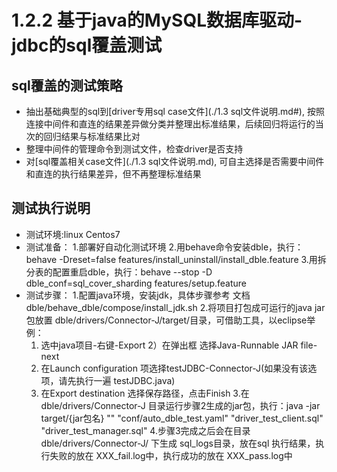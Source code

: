 # 1.2.2 基于java的MySQL数据库驱动-jdbc的sql覆盖测试

## sql覆盖的测试策略

- 抽出基础典型的sql到[driver专用sql case文件](./1.3 sql文件说明.md#), 按照连接中间件和直连的结果差异做分类并整理出标准结果，后续回归将运行的当次的回归结果与标准结果比对
- 整理中间件的管理命令到测试文件，检查driver是否支持
- 对[sql覆盖相关case文件](./1.3 sql文件说明.md), 可自主选择是否需要中间件和直连的执行结果差异，但不再整理标准结果

## 测试执行说明

- 测试环境:linux Centos7
- 测试准备：
   1.部署好自动化测试环境
   2.用behave命令安装dble，执行：behave -Dreset=false features/install_uninstall/install_dble.feature
   3.用拆分表的配置重启dble，执行：behave --stop -D dble_conf=sql_cover_sharding features/setup.feature
- 测试步骤：
  1.配置java环境，安装jdk，具体步骤参考 文档 dble/behave_dble/compose/install_jdk.sh
  2.将项目打包成可运行的java jar包放置 dble/drivers/Connector-J/target/目录，可借助工具，以eclipse举例：
    1) 选中java项目-右键-Export
    2）在弹出框 选择Java-Runnable JAR file- next
    3) 在Launch configuration 项选择testJDBC-Connector-J(如果没有该选项，请先执行一遍 testJDBC.java)
    4) 在Export destination 选择保存路径，点击Finish
  3.在 dble/drivers/Connector-J 目录运行步骤2生成的jar包，执行：java -jar target/{jar包名} "" "conf/auto_dble_test.yaml" "driver_test_client.sql" "driver_test_manager.sql"
  4.步骤3完成之后会在目录 dble/drivers/Connector-J/ 下生成 sql_logs目录，放在sql 执行结果，执行失败的放在 XXX_fail.log中，执行成功的放在 XXX_pass.log中